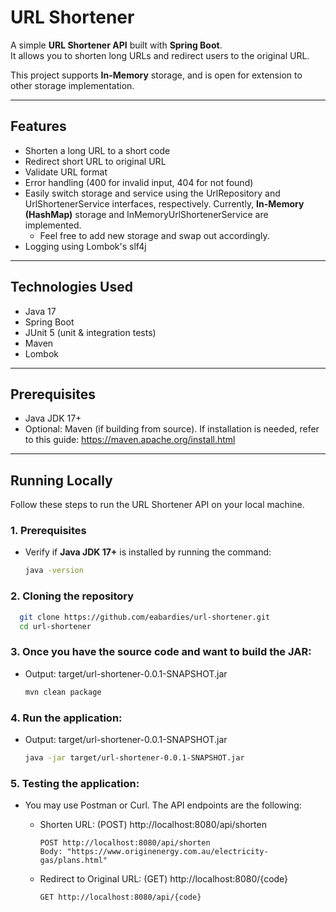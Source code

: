 # URL Shortener

A simple **URL Shortener API** built with **Spring Boot**.  
It allows you to shorten long URLs and redirect users to the original URL.

This project supports **In-Memory** storage, and is open for extension to other storage implementation.

---

## Features

- Shorten a long URL to a short code
- Redirect short URL to original URL
- Validate URL format
- Error handling (400 for invalid input, 404 for not found)
- Easily switch storage and service using the UrlRepository and UrlShortenerService interfaces, respectively. 
Currently, **In-Memory (HashMap)** storage and InMemoryUrlShortenerService are implemented. 
  - Feel free to add new storage and swap out accordingly.
- Logging using Lombok's slf4j

---

## Technologies Used

- Java 17
- Spring Boot
- JUnit 5 (unit & integration tests)
- Maven
- Lombok

---

## Prerequisites

- Java JDK 17+
- Optional: Maven (if building from source). If installation is needed, refer to this guide: https://maven.apache.org/install.html

---

## Running Locally

Follow these steps to run the URL Shortener API on your local machine.

### 1. Prerequisites

- Verify if **Java JDK 17+** is installed by running the command:
  ```bash
  java -version
  ```
### 2. Cloning the repository
  ```bash
    git clone https://github.com/eabardies/url-shortener.git
    cd url-shortener
  ```  
### 3. Once you have the source code and want to build the JAR:
  - Output: target/url-shortener-0.0.1-SNAPSHOT.jar
    ```bash
    mvn clean package
    ```
### 4. Run the application: 
- Output: target/url-shortener-0.0.1-SNAPSHOT.jar
  ```bash
  java -jar target/url-shortener-0.0.1-SNAPSHOT.jar
  ```
### 5. Testing the application:
  - You may use Postman or Curl. The API endpoints are the following:
    
    - Shorten URL: (POST) http://localhost:8080/api/shorten
    
          POST http://localhost:8080/api/shorten
          Body: "https://www.originenergy.com.au/electricity-gas/plans.html"
    - Redirect to Original URL: (GET) http://localhost:8080/{code}
      
          GET http://localhost:8080/api/{code}



